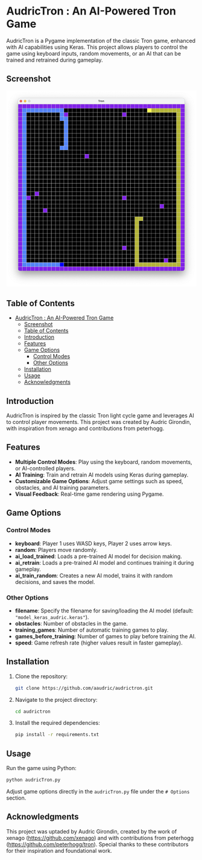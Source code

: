 # AudricTron : An AI-Powered Tron Game

AudricTron is a Pygame implementation of the classic Tron game, enhanced with AI capabilities using Keras. This project allows players to control the game using keyboard inputs, random movements, or an AI that can be trained and retrained during gameplay.

## Screenshot
![Screenshot of AudricTron](AudricTron.png)

## Table of Contents

- [AudricTron : An AI-Powered Tron Game](#audrictron--an-ai-powered-tron-game)
  - [Screenshot](#screenshot)
  - [Table of Contents](#table-of-contents)
  - [Introduction](#introduction)
  - [Features](#features)
  - [Game Options](#game-options)
    - [Control Modes](#control-modes)
    - [Other Options](#other-options)
  - [Installation](#installation)
  - [Usage](#usage)
  - [Acknowledgments](#acknowledgments)


## Introduction

AudricTron is inspired by the classic Tron light cycle game and leverages AI to control player movements. This project was created by Audric Girondin, with inspiration from xenago and contributions from peterhogg.


## Features

- **Multiple Control Modes**: Play using the keyboard, random movements, or AI-controlled players.
- **AI Training**: Train and retrain AI models using Keras during gameplay.
- **Customizable Game Options**: Adjust game settings such as speed, obstacles, and AI training parameters.
- **Visual Feedback**: Real-time game rendering using Pygame.

## Game Options

### Control Modes

- **keyboard**: Player 1 uses WASD keys, Player 2 uses arrow keys.
- **random**: Players move randomly.
- **ai_load_trained**: Loads a pre-trained AI model for decision making.
- **ai_retrain**: Loads a pre-trained AI model and continues training it during gameplay.
- **ai_train_random**: Creates a new AI model, trains it with random decisions, and saves the model.

### Other Options

- **filename**: Specify the filename for saving/loading the AI model (default: `"model_keras_audric.keras"`).
- **obstacles**: Number of obstacles in the game.
- **training_games**: Number of automatic training games to play.
- **games_before_training**: Number of games to play before training the AI.
- **speed**: Game refresh rate (higher values result in faster gameplay).

## Installation

1. Clone the repository:
   ```sh
   git clone https://github.com/aaudric/audrictron.git
   ```
2. Navigate to the project directory:
   ```sh
   cd audrictron
   ```
3. Install the required dependencies:
   ```sh
   pip install -r requirements.txt
   ```

## Usage

Run the game using Python:
```sh
python audricTron.py
```
Adjust game options directly in the `audricTron.py` file under the `# Options` section.

## Acknowledgments

This project was uptaded by Audric Girondin, created by the work of xenago (https://github.com/xenago) and with contributions from peterhogg (https://github.com/peterhogg/tron). Special thanks to these contributors for their inspiration and foundational work.
